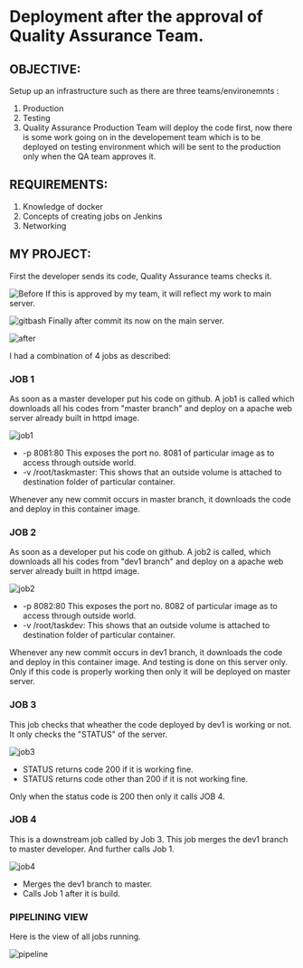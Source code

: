 <h1>Deployment after the approval of Quality Assurance Team.</h1>
<h2>OBJECTIVE:</h2>
Setup up an infrastructure such as there are three teams/environemnts :

1. Production
2. Testing
3. Quality Assurance
Production Team will deploy the code first, now there is some work going on in the developement team which is to be deployed on testing environment which will be sent to the production only when the QA team approves it.

<h2>REQUIREMENTS:</h2>
<ol>
<li>Knowledge of docker</li>
<li>Concepts of creating jobs on Jenkins</li>
<li>Networking</li>
</ol>

<h2>MY PROJECT:</h2>
First the developer sends its code, Quality Assurance teams checks it.

![Before](https://raw.githubusercontent.com/yashbajpai98/task1LW/master/task1-images/master-before.PNG)
 If this is approved by my team, it will reflect my work to main server.
 
  ![gitbash](https://raw.githubusercontent.com/yashbajpai98/task1LW/master/task1-images/gitbash.PNG)
Finally after commit its now on the main server.

 ![after](https://raw.githubusercontent.com/yashbajpai98/task1LW/master/task1-images/master-after.PNG)

I had a combination of 4 jobs as described:
<h3>JOB 1</h3>
As soon as a master developer put his code on github. A job1 is called which downloads all his codes from "master branch" and deploy on a apache web server already built in httpd image.

 ![job1](https://raw.githubusercontent.com/yashbajpai98/task1LW/master/task1-images/job1.PNG)
<ul>
  <li> -p 8081:80 This exposes the port no. 8081 of particular image as to access through outside world. </li>
  <li> -v /root/taskmaster: This shows that an outside volume is attached to destination folder of particular container.
</ul>
Whenever any new commit occurs in master branch, it downloads the code and deploy in this container image.

<h3>JOB 2</h3>
As soon as a developer put his code on github. A job2 is called, which downloads all his codes from "dev1 branch" and deploy on a apache web server already built in httpd image.

 ![job2](https://raw.githubusercontent.com/yashbajpai98/task1LW/master/task1-images/job1.PNG)
<ul>
  <li> -p 8082:80 This exposes the port no. 8082 of particular image as to access through outside world. </li>
  <li> -v /root/taskdev: This shows that an outside volume is attached to destination folder of particular container.
</ul>
Whenever any new commit occurs in dev1 branch, it downloads the code and deploy in this container image. And testing is done on this server only. Only if this code is properly working then only it will be deployed on master server.

<h3>JOB 3</h3>
This job checks that wheather the code deployed by dev1 is working or not. It only checks the "STATUS" of the server.
 
 ![job3](https://raw.githubusercontent.com/yashbajpai98/task1LW/master/task1-images/job1.PNG)
<ul>
  <li> STATUS returns code 200 if it is working fine. </li>
  <li> STATUS returns code other than 200 if it is not working fine. </li>
 </ul>
Only when the status code is 200 then only it calls JOB 4.

<h3>JOB 4</h3>
This is a downstream job called by Job 3. This job merges the dev1 branch to master developer. And further calls Job 1.

 ![job4](https://raw.githubusercontent.com/yashbajpai98/task1LW/master/task1-images/job1.PNG)
<ul>
  <li> Merges the dev1 branch to master.</li>
  <li> Calls Job 1 after it is build.</li>
 </ul>
 
 
<h3>PIPELINING VIEW</h3>
Here is the view of all jobs running.

 ![pipeline](https://raw.githubusercontent.com/yashbajpai98/task1LW/master/task1-images/pipeline.PNG)

